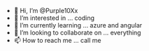 - 👋 Hi, I’m @Purple10Xx
- 👀 I’m interested in ... coding
- 🌱 I’m currently learning ... azure and angular
- 💞️ I’m looking to collaborate on ... everything
- 📫 How to reach me ... call me

<!---
Purple10Xx/Purple10Xx is a ✨ special ✨ repository because its `README.md` (this file) appears on your GitHub profile.
You can click the Preview link to take a look at your changes.
--->
